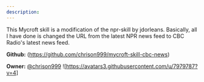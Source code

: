 ```yaml
---
description: 
---
```

This Mycroft skill is a modification of the npr-skill by jdorleans.
Basically, all I have done is changed the URL from the latest NPR
news feed to CBC Radio's latest news feed.

**Github:** (https://github.com/chrison999/mycroft-skill-cbc-news)

**Owner:** [@chrison999](https://github.com/chrison999) ![https://avatars3.githubusercontent.com/u/7979787?v=4]

